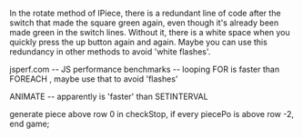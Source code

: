 In the rotate method of IPiece, there is a redundant line of code after
the switch that made the square green again, even though it's already been
made green in the switch lines. Without it, there is a white space when
you quickly press the up button again and again. Maybe you can use this
redundancy in other methods to avoid 'white flashes'.


jsperf.com -- JS performance benchmarks -- looping
FOR is faster than FOREACH , maybe use that to avoid 'flashes'


ANIMATE -- apparently is 'faster' than SETINTERVAL


generate piece above row 0
in checkStop, if every piecePo is above row -2, end game;
